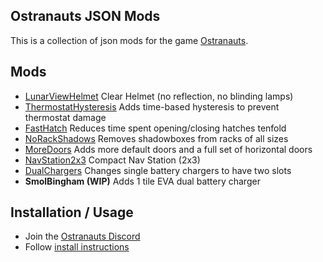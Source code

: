 ## Ostranauts JSON Mods

This is a collection of json mods for the game [Ostranauts](https://store.steampowered.com/app/1022980/Ostranauts/).

## Mods
- [LunarViewHelmet](LunarViewHelmet/) Clear Helmet (no reflection, no blinding lamps)
- [ThermostatHysteresis](ThermostatHysteresis/) Adds time-based hysteresis to prevent thermostat damage
- [FastHatch](FastHatch/) Reduces time spent opening/closing hatches tenfold
- [NoRackShadows](NoRackShadows/) Removes shadowboxes from racks of all sizes
- [MoreDoors](MoreDoors/) Adds more default doors and a full set of horizontal doors
- [NavStation2x3](NavStation2x3/) Compact Nav Station (2x3)
- [DualChargers](DualChargers/) Changes single battery chargers to have two slots
- __SmolBingham (WIP)__ Adds 1 tile EVA dual battery charger

## Installation / Usage
- Join the [Ostranauts Discord](https://discord.com/invite/PGfs6uJbMg)
- Follow [install instructions](https://discord.com/channels/302515943945273347/753846998511255604/965982028464029787)
